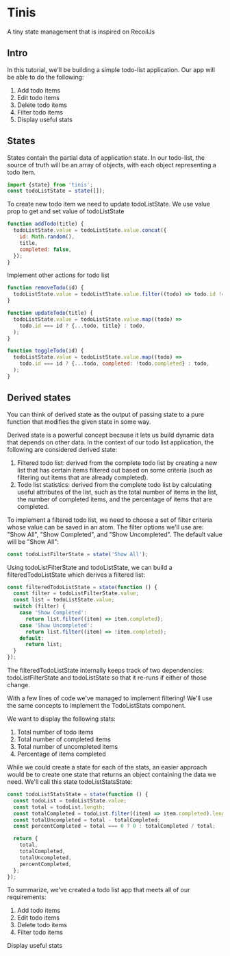 # Tinis

A tiny state management that is inspired on RecoilJs

## Intro

In this tutorial, we'll be building a simple todo-list application. Our app will be able to do the following:

1. Add todo items
1. Edit todo items
1. Delete todo items
1. Filter todo items
1. Display useful stats

## States

States contain the partial data of application state.
In our todo-list, the source of truth will be an array of objects, with each object representing a todo item.

```jsx harmony
import {state} from 'tinis';
const todoListState = state([]);
```

To create new todo item we need to update todoListState. We use value prop to get and set value of todoListState

```jsx harmony
function addTodo(title) {
  todoListState.value = todoListState.value.concat({
    id: Math.random(),
    title,
    completed: false,
  });
}
```

Implement other actions for todo list

```jsx harmony
function removeTodo(id) {
  todoListState.value = todoListState.value.filter((todo) => todo.id !== id);
}

function updateTodo(title) {
  todoListState.value = todoListState.value.map((todo) =>
    todo.id === id ? {...todo, title} : todo,
  );
}

function toggleTodo(id) {
  todoListState.value = todoListState.value.map((todo) =>
    todo.id === id ? {...todo, completed: !todo.completed} : todo,
  );
}
```

## Derived states

You can think of derived state as the output of passing state to a pure function that modifies the given state in some way.

Derived state is a powerful concept because it lets us build dynamic data that depends on other data. In the context of our todo list application, the following are considered derived state:

1. Filtered todo list: derived from the complete todo list by creating a new list that has certain items filtered out based on some criteria (such as filtering out items that are already completed).
1. Todo list statistics: derived from the complete todo list by calculating useful attributes of the list, such as the total number of items in the list, the number of completed items, and the percentage of items that are completed.

To implement a filtered todo list, we need to choose a set of filter criteria whose value can be saved in an atom. The filter options we'll use are: "Show All", "Show Completed", and "Show Uncompleted". The default value will be "Show All":

```jsx harmony
const todoListFilterState = state('Show All');
```

Using todoListFilterState and todoListState, we can build a filteredTodoListState which derives a filtered list:

```jsx harmony
const filteredTodoListState = state(function () {
  const filter = todoListFilterState.value;
  const list = todoListState.value;
  switch (filter) {
    case 'Show Completed':
      return list.filter((item) => item.completed);
    case 'Show Uncompleted':
      return list.filter((item) => !item.completed);
    default:
      return list;
  }
});
```

The filteredTodoListState internally keeps track of two dependencies:
todoListFilterState and todoListState so that it re-runs if either of those change.

With a few lines of code we've managed to implement filtering! We'll use the same concepts to implement the TodoListStats component.

We want to display the following stats:

1. Total number of todo items
1. Total number of completed items
1. Total number of uncompleted items
1. Percentage of items completed

While we could create a state for each of the stats, an easier approach would be to create one state that returns an object containing the data we need. We'll call this state todoListStatsState:

```jsx harmony
const todoListStatsState = state(function () {
  const todoList = todoListState.value;
  const total = todoList.length;
  const totalCompleted = todoList.filter((item) => item.completed).length;
  const totalUncompleted = total - totalCompleted;
  const percentCompleted = total === 0 ? 0 : totalCompleted / total;

  return {
    total,
    totalCompleted,
    totalUncompleted,
    percentCompleted,
  };
});
```

To summarize, we've created a todo list app that meets all of our requirements:

1. Add todo items
1. Edit todo items
1. Delete todo items
1. Filter todo items

Display useful stats
